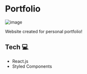 # Portfolio

![image](https://user-images.githubusercontent.com/60052718/194231064-32a8815a-237d-4f86-a620-ef3350638203.png)


Website created for personal portfolio!
## Tech 💻
- React.js
- Styled Components


